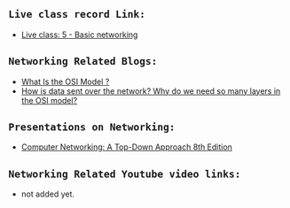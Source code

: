 
## `Live class record Link:`
* [Live class: 5 - Basic networking](https://drive.google.com/file/d/1zA6VfAc7kfpd0NX6dGjEn9KOhGM3Aksj/view)

## `Networking Related Blogs:`
* [What Is the OSI Model ?](https://www.imperva.com/learn/application-security/osi-model/)
* [How is data sent over the network? Why do we need so many layers in the OSI model?](https://www.linkedin.com/posts/alexxubyte_systemdesign-coding-interviewtips-activity-7177330871551586306-V0dk/?utm_source=share&utm_medium=member_android)

## `Presentations on Networking:`
* [Computer Networking: A Top-Down Approach 8th Edition](https://gaia.cs.umass.edu/kurose_ross/online_lectures.htm)

## `Networking Related Youtube video links:`
* not added yet.
